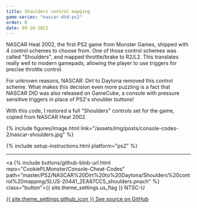 ```yaml
---
title: Shoulders control mapping
game-series: "nascar-dtd-ps2"
order: 0
date: 09-10-2021
---
```


NASCAR Heat 2002, the first PS2 game from Monster Games, shipped with 4 control schemes to choose from.
One of those control schemes was called "Shoulders", and mapped throttle/brake to R2/L2.
This translates really well to modern gamepads, allowing the player to use triggers for precise throttle control.

For unknown reasons, NASCAR: Dirt to Daytona removed this control scheme.
What makes this decision even more puzzling is a fact that NASCAR DtD was also released on GameCube,
a console with pressure sensitive triggers in place of PS2's shoulder buttons!

With this code, I restored a full "Shoulders" controls set for the game, copied from NASCAR Heat 2002.

{% include figures/image.html link="/assets/img/posts/console-codes-2/nascar-shoulders.jpg" %}

{% include setup-instructions.html platform="ps2" %}

***

<a {% include buttons/github-blob-url.html repo="CookiePLMonster/Console-Cheat-Codes" path="master/PS2/NASCAR%20Dirt%20to%20Daytona/Shoulders%20control%20mapping/SLUS-20441_2EA87CC5_shoulders.pnach" %} class="button">{{ site.theme_settings.us_flag }} NTSC-U</a>

<a href="https://github.com/CookiePLMonster/Console-Cheat-Codes/blob/master/PS2/NASCAR%20Dirt%20to%20Daytona/Shoulders%20control%20mapping" class="button github" target="_blank">{{ site.theme_settings.github_icon }} See source on GitHub</a>
